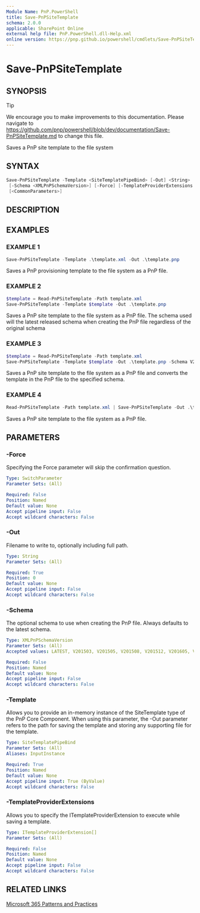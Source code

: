 ```yaml
---
Module Name: PnP.PowerShell
title: Save-PnPSiteTemplate
schema: 2.0.0
applicable: SharePoint Online
external help file: PnP.PowerShell.dll-Help.xml
online version: https://pnp.github.io/powershell/cmdlets/Save-PnPSiteTemplate.html
---
```

 
# Save-PnPSiteTemplate

## SYNOPSIS

> [!TIP]
> We encourage you to make improvements to this documentation. Please navigate to https://github.com/pnp/powershell/blob/dev/documentation/Save-PnPSiteTemplate.md to change this file.

Saves a PnP site template to the file system

## SYNTAX

```powershell
Save-PnPSiteTemplate -Template <SiteTemplatePipeBind> [-Out] <String>
 [-Schema <XMLPnPSchemaVersion>] [-Force] [-TemplateProviderExtensions <ITemplateProviderExtension[]>]
 [<CommonParameters>]
```

## DESCRIPTION

## EXAMPLES

### EXAMPLE 1
```powershell
Save-PnPSiteTemplate -Template .\template.xml -Out .\template.pnp
```

Saves a PnP provisioning template to the file system as a PnP file.

### EXAMPLE 2
```powershell
$template = Read-PnPSiteTemplate -Path template.xml
Save-PnPSiteTemplate -Template $template -Out .\template.pnp
```

Saves a PnP site template to the file system as a PnP file. The schema used will the latest released schema when creating the PnP file regardless of the original schema

### EXAMPLE 3
```powershell
$template = Read-PnPSiteTemplate -Path template.xml
Save-PnPSiteTemplate -Template $template -Out .\template.pnp -Schema V202002
```

Saves a PnP site template to the file system as a PnP file  and converts the template in the PnP file to the specified schema.

### EXAMPLE 4
```powershell
Read-PnPSiteTemplate -Path template.xml | Save-PnPSiteTemplate -Out .\template.pnp
```

Saves a PnP site template to the file system as a PnP file.

## PARAMETERS

### -Force
Specifying the Force parameter will skip the confirmation question.

```yaml
Type: SwitchParameter
Parameter Sets: (All)

Required: False
Position: Named
Default value: None
Accept pipeline input: False
Accept wildcard characters: False
```

### -Out
Filename to write to, optionally including full path.

```yaml
Type: String
Parameter Sets: (All)

Required: True
Position: 0
Default value: None
Accept pipeline input: False
Accept wildcard characters: False
```

### -Schema
The optional schema to use when creating the PnP file. Always defaults to the latest schema.

```yaml
Type: XMLPnPSchemaVersion
Parameter Sets: (All)
Accepted values: LATEST, V201503, V201505, V201508, V201512, V201605, V201705, V201801, V201805, V201807, V201903, V201909, V202002

Required: False
Position: Named
Default value: None
Accept pipeline input: False
Accept wildcard characters: False
```

### -Template
Allows you to provide an in-memory instance of the SiteTemplate type of the PnP Core Component. When using this parameter, the -Out parameter refers to the path for saving the template and storing any supporting file for the template.

```yaml
Type: SiteTemplatePipeBind
Parameter Sets: (All)
Aliases: InputInstance

Required: True
Position: Named
Default value: None
Accept pipeline input: True (ByValue)
Accept wildcard characters: False
```

### -TemplateProviderExtensions
Allows you to specify the ITemplateProviderExtension to execute while saving a template.

```yaml
Type: ITemplateProviderExtension[]
Parameter Sets: (All)

Required: False
Position: Named
Default value: None
Accept pipeline input: False
Accept wildcard characters: False
```

## RELATED LINKS

[Microsoft 365 Patterns and Practices](https://aka.ms/m365pnp)

